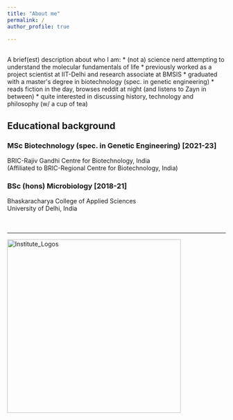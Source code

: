 ```yaml
---
title: "About me"
permalink: /
author_profile: true

---
```

<br>
A brief(est) description about who I am:
* (not a) science nerd attempting to understand the molecular fundamentals of life
* previously worked as a project scientist at IIT-Delhi and research associate at BMSIS
* graduated with a master's degree in biotechnology (spec. in genetic engineering)
* reads fiction in the day, browses reddit at night (and listens to Zayn in between)
* quite interested in discussing history, technology and philosophy (w/ a cup of tea)

## Educational background
### MSc Biotechnology (spec. in Genetic Engineering) [2021-23]
BRIC-Rajiv Gandhi Centre for Biotechnology, India <br>
(Affiliated to BRIC-Regional Centre for Biotechnology, India)
### BSc (hons) Microbiology [2018-21]
Bhaskaracharya College of Applied Sciences <br>
University of Delhi, India <br> <br> <br>

<hr>
<img style="width:400px;" src="/images/logos.png" alt="Institute_Logos" class="inline"/>

